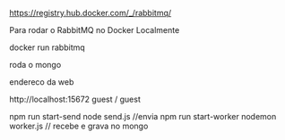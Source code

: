  https://registry.hub.docker.com/_/rabbitmq/

Para rodar o RabbitMQ no Docker Localmente

docker run rabbitmq

roda o mongo


endereco da web 

http://localhost:15672
 guest / guest

npm run start-send       node send.js //envia
npm run start-worker     nodemon worker.js // recebe e grava no mongo



